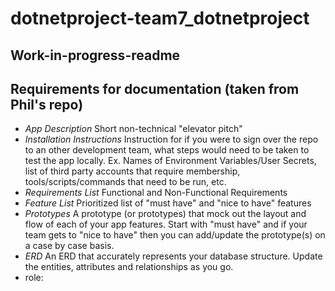 # dotnetproject-team7_dotnetproject

## Work-in-progress-readme

## Requirements for documentation (taken from Phil's repo)

-   _App Description_
    Short non-technical "elevator pitch"
-   _Installation Instructions_
    Instruction for if you were to sign over the repo to an other development team, what steps would need to be taken to test the app locally. Ex. Names of Environment Variables/User Secrets, list of third party accounts that require membership, tools/scripts/commands that need to be run, etc.
-   _Requirements List_
    Functional and Non-Functional Requirements
-   _Feature List_
    Prioritized list of "must have" and "nice to have" features
-   _Prototypes_
    A prototype (or prototypes) that mock out the layout and flow of each of your app features. Start with "must have" and if your team gets to "nice to have" then you can add/update the prototype(s) on a case by case basis.
-   _ERD_
    An ERD that accurately represents your database structure. Update the entities, attributes and relationships as you go.
-   role:
